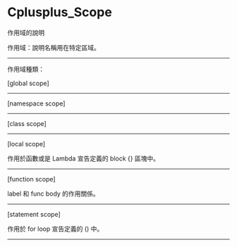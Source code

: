 # Cplusplus_Scope
作用域的說明

作用域：說明名稱用在特定區域。

---------------------------------------------------------
作用域種類：

[global scope]


---------------------------------------------------------

[namespace scope]


---------------------------------------------------------

[class scope]


---------------------------------------------------------

[local scope]

作用於函數或是 Lambda 宣告定義的 block {} 區塊中。

---------------------------------------------------------

[function scope]

label 和 func body 的作用關係。

---------------------------------------------------------

[statement scope]

作用於 for loop 宣告定義的 () 中。

---------------------------------------------------------
